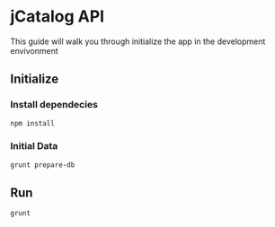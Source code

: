 # jCatalog API

This guide will walk you through initialize the app in the development envivonment

## Initialize

### Install dependecies

```bash
npm install
```

### Initial Data

```bash
grunt prepare-db
```

## Run

```bash
grunt
```
